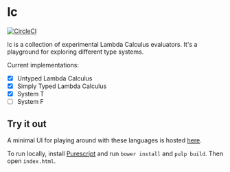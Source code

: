 # lc

[![CircleCI](https://circleci.com/gh/hmac/lc.svg?style=svg)](https://circleci.com/gh/hmac/lc)

lc is a collection of experimental Lambda Calculus evaluators. It's a playground for
exploring different type systems.

Current implementations:

- [x] Untyped Lambda Calculus
- [x] Simply Typed Lambda Calculus
- [x] System T
- [ ] System F

## Try it out

A minimal UI for playing around with these languages is hosted
[here](https://hmac.dev/lc/index.html).

To run locally, install
[Purescript](https://github.com/purescript/documentation/blob/master/guides/Getting-Started.md)
and run `bower install` and `pulp build`. Then open `index.html`.
